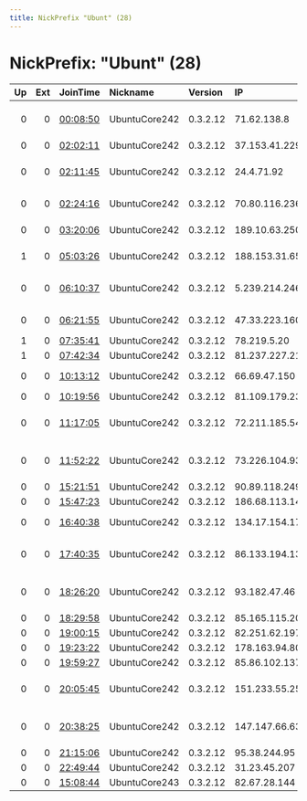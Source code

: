 ```yaml
---
title: NickPrefix "Ubunt" (28)
---
```


# NickPrefix: "Ubunt" (28)

|   Up |   Ext | JoinTime                                                                                            | Nickname      | Version   | IP             | AS                                       | CC   |   ORp |   Dirp | OS    | Contact   |   eFamMembers |
|-----:|------:|:----------------------------------------------------------------------------------------------------|:--------------|:----------|:---------------|:-----------------------------------------|:-----|------:|-------:|:------|:----------|--------------:|
|    0 |     0 | [00:08:50](https://metrics.torproject.org/rs.html#details/32B333C1E81C32D9C5E805A280FE6556AB04BE36) | UbuntuCore242 | 0.3.2.12  | 71.62.138.8    | Comcast Cable Communications, LLC        | us   | 46735 |      0 | Linux | None      |             1 |
|    0 |     0 | [02:02:11](https://metrics.torproject.org/rs.html#details/6067A17897B36440ED71AFF6E6F1521A2BD0B44B) | UbuntuCore242 | 0.3.2.12  | 37.153.41.229  | Seti Weba Ltd                            | ru   | 46871 |      0 | Linux | None      |             1 |
|    0 |     0 | [02:11:45](https://metrics.torproject.org/rs.html#details/980225EF870F1E5EB97D0FD3D8FFB43DB8F9CAD4) | UbuntuCore242 | 0.3.2.12  | 24.4.71.92     | Comcast Cable Communications, LLC        | us   | 37499 |      0 | Linux | None      |             1 |
|    0 |     0 | [02:24:16](https://metrics.torproject.org/rs.html#details/67CC1E02873F22632B7C62E74E3451EFE8BD13A5) | UbuntuCore242 | 0.3.2.12  | 70.80.116.236  | Videotron Telecom Ltee                   | ca   | 38355 |      0 | Linux | None      |             1 |
|    0 |     0 | [03:20:06](https://metrics.torproject.org/rs.html#details/9CCA217702C9E37180D0172A6D5613DE690D6B05) | UbuntuCore242 | 0.3.2.12  | 189.10.63.250  | Brasil Telecom S/A - Filial Distrito Fed | br   | 46141 |      0 | Linux | None      |             1 |
|    1 |     0 | [05:03:26](https://metrics.torproject.org/rs.html#details/48AED8379AFC96B76BD667884E1FFA4017D91654) | UbuntuCore242 | 0.3.2.12  | 188.153.31.65  | Vodafone Italia S.p.A.                   | it   | 41921 |      0 | Linux | None      |             1 |
|    0 |     0 | [06:10:37](https://metrics.torproject.org/rs.html#details/CD775008C36FA0EEDC21E2312024D756321A02B7) | UbuntuCore242 | 0.3.2.12  | 5.239.214.246  | Telecommunication Infrastructure Company | ir   | 41707 |      0 | Linux | None      |             1 |
|    0 |     0 | [06:21:55](https://metrics.torproject.org/rs.html#details/0A0D3C7DEBBCD081A310AD446A7D2A37FE9D58DE) | UbuntuCore242 | 0.3.2.12  | 47.33.223.160  | Charter Communications                   | us   | 39609 |      0 | Linux | None      |             1 |
|    1 |     0 | [07:35:41](https://metrics.torproject.org/rs.html#details/07996A82FEC6DC3581936051F443E754A94B343B) | UbuntuCore242 | 0.3.2.12  | 78.219.5.20    | Free SAS                                 | fr   | 44481 |      0 | Linux | None      |             1 |
|    1 |     0 | [07:42:34](https://metrics.torproject.org/rs.html#details/E77C7C2C1BC8E30746EF770EE639D628CEA7B3DF) | UbuntuCore242 | 0.3.2.12  | 81.237.227.21  | Telia Company AB                         | se   | 34953 |      0 | Linux | None      |             1 |
|    0 |     0 | [10:13:12](https://metrics.torproject.org/rs.html#details/7D863E4ED8BC01550EB43537010D8A56215FC4D9) | UbuntuCore242 | 0.3.2.12  | 66.69.47.150   | Time Warner Cable Internet LLC           | us   | 36477 |      0 | Linux | None      |             1 |
|    0 |     0 | [10:19:56](https://metrics.torproject.org/rs.html#details/327039E6C8F3D152EB8633AD07CA52EA8035A9B4) | UbuntuCore242 | 0.3.2.12  | 81.109.179.235 | Virgin Media Limited                     | gb   | 36363 |      0 | Linux | None      |             1 |
|    0 |     0 | [11:17:05](https://metrics.torproject.org/rs.html#details/46017BFB6031CC4AE1F00C4BCE9CD7365671474F) | UbuntuCore242 | 0.3.2.12  | 72.211.185.54  | Cox Communications Inc.                  | us   | 45913 |      0 | Linux | None      |             1 |
|    0 |     0 | [11:52:22](https://metrics.torproject.org/rs.html#details/73CB6F79071638FF38FEA1C63DAF4AD91A06C497) | UbuntuCore242 | 0.3.2.12  | 73.226.104.93  | Comcast Cable Communications, LLC        | us   | 46507 |      0 | Linux | None      |             1 |
|    0 |     0 | [15:21:51](https://metrics.torproject.org/rs.html#details/C9F63001DBF8A271E5503AAB13B3FEC34C7F9B08) | UbuntuCore242 | 0.3.2.12  | 90.89.118.249  | Orange                                   | fr   | 37893 |      0 | Linux | None      |             1 |
|    0 |     0 | [15:47:23](https://metrics.torproject.org/rs.html#details/06058459670906FFD5DC76329273A2559F7A5A1C) | UbuntuCore242 | 0.3.2.12  | 186.68.113.143 | Satnet                                   | ec   | 46033 |      0 | Linux | None      |             1 |
|    0 |     0 | [16:40:38](https://metrics.torproject.org/rs.html#details/1082B4B8EE3D3A85B2D24F83CB07B1F3A57FC22E) | UbuntuCore242 | 0.3.2.12  | 134.17.154.17  | Mobile TeleSystems JLLC                  | by   | 36111 |      0 | Linux | None      |             1 |
|    0 |     0 | [17:40:35](https://metrics.torproject.org/rs.html#details/343857112144C7DAC8CA4B44EB837BBD2CFE3635) | UbuntuCore242 | 0.3.2.12  | 86.133.194.139 | British Telecommunications PLC           | gb   | 46879 |      0 | Linux | None      |             1 |
|    0 |     0 | [18:26:20](https://metrics.torproject.org/rs.html#details/6ED67AB04EFF4835EBFFC27AAEB97E2EF9268CFA) | UbuntuCore242 | 0.3.2.12  | 93.182.47.46   | Limited Liability Company Kvidex-Telecom | ru   | 33395 |      0 | Linux | None      |             1 |
|    0 |     0 | [18:29:58](https://metrics.torproject.org/rs.html#details/750DA5289189DFF68F948BB37AAD1DF1F4E49C5F) | UbuntuCore242 | 0.3.2.12  | 85.165.115.201 | Telenor Norge AS                         | no   | 35495 |      0 | Linux | None      |             1 |
|    0 |     0 | [19:00:15](https://metrics.torproject.org/rs.html#details/F041306F7587B5C80760DD8D8F4D1DD71D2CD76A) | UbuntuCore242 | 0.3.2.12  | 82.251.62.197  | Free SAS                                 | fr   | 41255 |      0 | Linux | None      |             1 |
|    0 |     0 | [19:23:22](https://metrics.torproject.org/rs.html#details/39894D79A5A37609F0E8A2DC346B795E809F79DB) | UbuntuCore242 | 0.3.2.12  | 178.163.94.80  | Infoline Ltd.                            | ru   | 41497 |      0 | Linux | None      |             1 |
|    0 |     0 | [19:59:27](https://metrics.torproject.org/rs.html#details/8554FC8DD1AFE835BEF1736798AC7329370C6384) | UbuntuCore242 | 0.3.2.12  | 85.86.102.137  | Euskaltel S.A.                           | es   | 38349 |      0 | Linux | None      |             1 |
|    0 |     0 | [20:05:45](https://metrics.torproject.org/rs.html#details/0520015E6361836BB2D90B6FB4B5FE92EAB749A8) | UbuntuCore242 | 0.3.2.12  | 151.233.55.25  | PJSC Fars Telecommunication Company      | ir   | 44685 |      0 | Linux | None      |             1 |
|    0 |     0 | [20:38:25](https://metrics.torproject.org/rs.html#details/1890903519DE9FD0D6043D907E897EEEC4AAC746) | UbuntuCore242 | 0.3.2.12  | 147.147.66.63  | British Telecommunications PLC           | gb   | 46733 |      0 | Linux | None      |             1 |
|    0 |     0 | [21:15:06](https://metrics.torproject.org/rs.html#details/0E916BC959E4DD04E1A6A446AC773D1C2D0EFDA4) | UbuntuCore242 | 0.3.2.12  | 95.38.244.95   | None                                     | ir   | 41549 |      0 | Linux | None      |             1 |
|    0 |     0 | [22:49:44](https://metrics.torproject.org/rs.html#details/27381B9081385DE7CBADEC3B724E6771A7B8135A) | UbuntuCore242 | 0.3.2.12  | 31.23.45.207   | Rostelecom                               | ru   | 45245 |      0 | Linux | None      |             1 |
|    0 |     0 | [15:08:44](https://metrics.torproject.org/rs.html#details/F8110E5C90893E9BBB3BE909B4D55A03F4520AC4) | UbuntuCore243 | 0.3.2.12  | 82.67.28.144   | Free SAS                                 | fr   | 35927 |      0 | Linux | None      |             1 |
